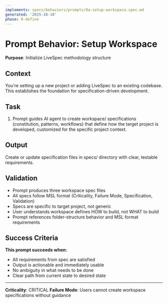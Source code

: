 ```yaml
---
implements: specs/behaviors/prompts/0a-setup-workspace.spec.md
generated: '2025-10-10'
phase: 0-define
---
```


# Prompt Behavior: Setup Workspace

**Purpose**: Initialize LiveSpec methodology structure

## Context

You're setting up a new project or adding LiveSpec to an existing codebase. This establishes the foundation for specification-driven development.

## Task

1. Prompt guides AI agent to create workspace/ specifications (constitution, patterns, workflows) that define how the target project is developed, customized for the specific project context.

## Output

Create or update specification files in specs/ directory with clear, testable requirements.

## Validation

- Prompt produces three workspace spec files
- All specs follow MSL format (Criticality, Failure Mode, Specification, Validation)
- Specs are specific to target project, not generic
- User understands workspace defines HOW to build, not WHAT to build
- Prompt references folder-structure behavior and MSL format requirements

## Success Criteria

**This prompt succeeds when:**
- All requirements from spec are satisfied
- Output is actionable and immediately usable
- No ambiguity in what needs to be done
- Clear path from current state to desired state

---

**Criticality**: CRITICAL
**Failure Mode**: Users cannot create workspace specifications without guidance
